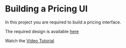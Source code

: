 # Building a Pricing UI

In this project you are required to build a pricing interface. 

The required design is available [here](https://www.figma.com/file/2UvLO274B9TNdsChCIC0hi/Pricing-UI?node-id=0%3A1)

Watch the [Video Tutorial](https://www.chakrauiforbeginners.com/play?id=getting-familiar-with-the-ui-design)